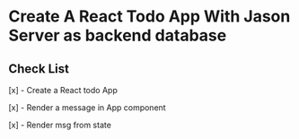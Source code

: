 # Create A React Todo App With Jason Server as backend database

## Check List
[x] - Create a React todo App

[x] - Render a message in App component

[x] - Render msg from state 




